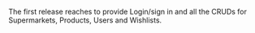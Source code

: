 The first release reaches to provide Login/sign in and all the CRUDs for Supermarkets, Products, Users and Wishlists.
